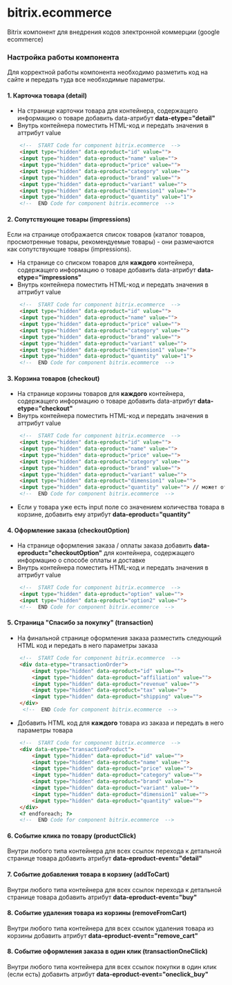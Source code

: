 # bitrix.ecommerce
Bitrix компонент для внедрения кодов электронной коммерции (google ecommerce)

### Настройка работы компонента

Для корректной работы компонента необходимо разметить код на сайте 
и передать туда все необходимые параметры.

#### 1. Карточка товара (detail)

* На странице карточки товара для контейнера, содержащего информацию 
о товаре добавить data-атрибут **data-etype="detail"**
* Внутрь контейнера поместить HTML-код и передать значения в аттрибут value
```HTML
    <!--  START Code for component bitrix.ecommerce  -->
    <input type="hidden" data-eproduct="id" value="">
    <input type="hidden" data-eproduct="name" value="">
    <input type="hidden" data-eproduct="price" value="">
    <input type="hidden" data-eproduct="category" value="">
    <input type="hidden" data-eproduct="brand" value="">
    <input type="hidden" data-eproduct="variant" value="">
    <input type="hidden" data-eproduct="dimension1" value="">
    <input type="hidden" data-eproduct="quantity" value="1">
    <!--  END Code for component bitrix.ecommerce  -->
```

#### 2. Сопутствующие товары (impressions)

Если на странице отображается список товаров (каталог товаров, просмотренные товары, рекомендуемые товары) - они 
размечаются как сопутствующие товары (impressions).

* На странице со списком товаров для **каждого** контейнера, содержащего информацию 
о товаре добавить data-атрибут **data-etype="impressions"**
* Внутрь контейнера поместить HTML-код и передать значения в аттрибут value
```HTML
    <!--  START Code for component bitrix.ecommerce  -->
    <input type="hidden" data-eproduct="id" value="">
    <input type="hidden" data-eproduct="name" value="">
    <input type="hidden" data-eproduct="price" value="">
    <input type="hidden" data-eproduct="category" value="">
    <input type="hidden" data-eproduct="brand" value="">
    <input type="hidden" data-eproduct="variant" value="">
    <input type="hidden" data-eproduct="dimension1" value="">
    <input type="hidden" data-eproduct="quantity" value="1">
    <!--  END Code for component bitrix.ecommerce  -->
```

#### 3. Корзина товаров (checkout)

* На странице корзины товаров для **каждого** контейнера, содержащего информацию 
о товаре добавить data-атрибут **data-etype="checkout"**
* Внутрь контейнера поместить HTML-код и передать значения в аттрибут value
```HTML
    <!--  START Code for component bitrix.ecommerce  -->
    <input type="hidden" data-eproduct="id" value="">
    <input type="hidden" data-eproduct="name" value="">
    <input type="hidden" data-eproduct="price" value="">
    <input type="hidden" data-eproduct="category" value="">
    <input type="hidden" data-eproduct="brand" value="">
    <input type="hidden" data-eproduct="variant" value="">
    <input type="hidden" data-eproduct="dimension1" value="">
    <input type="hidden" data-eproduct="quantity" value=""> // может отсутствовать читай след. пункт
    <!--  END Code for component bitrix.ecommerce  -->
```
* Если у товара уже есть input поле со значением количества товара в корзине, добавить ему 
атрибут **data-eproduct="quantity"** 

#### 4. Оформление заказа (checkoutOption)

* На странице оформления заказа / оплаты заказа добавить **data-eproduct="checkoutOption"** для 
контейнера, содержащего информацию о способе оплаты и доставке
* Внутрь контейнера поместить HTML-код и передать значения в аттрибут value
```HTML
    <!--  START Code for component bitrix.ecommerce  -->
    <input type="hidden" data-eproduct="option" value="">
    <input type="hidden" data-eproduct="option2" value="">
    <!--  END Code for component bitrix.ecommerce  -->
```

#### 5. Страница "Спасибо за покупку" (transaction)

* На финальной странице оформления заказа разместить следующий HTML код и передать в него параметры заказа
```HTML
    <!--  START Code for component bitrix.ecommerce  -->
    <div data-etype="transactionOrder">
        <input type="hidden" data-eproduct="id" value="">
        <input type="hidden" data-eproduct="affiliation" value="">
        <input type="hidden" data-eproduct="revenue" value="">
        <input type="hidden" data-eproduct="tax" value="">
        <input type="hidden" data-eproduct="shipping" value="">
    </div>
     <!--  END Code for component bitrix.ecommerce  -->
```
* Добавить HTML код для **каждого** товара из заказа и передать в него параметры товара
```HTML
    <!--  START Code for component bitrix.ecommerce  -->
    <div data-etype="transactionProduct">
        <input type="hidden" data-eproduct="id" value="">
        <input type="hidden" data-eproduct="name" value="">
        <input type="hidden" data-eproduct="price" value="">
        <input type="hidden" data-eproduct="category" value="">
        <input type="hidden" data-eproduct="brand" value="">
        <input type="hidden" data-eproduct="variant" value="">
        <input type="hidden" data-eproduct="dimension1" value="">
        <input type="hidden" data-eproduct="quantity" value="">
    </div>
    <? endforeach; ?>
    <!--  END Code for component bitrix.ecommerce  -->
```

#### 6. Событие клика по товару (productClick)

Внутри любого типа контейнера для всех ссылок перехода к детальной странице 
товара добавить атрибут **data-eproduct-event="detail"**

#### 7. Событие добавления товара в корзину (addToCart)

Внутри любого типа контейнера для всех ссылок перехода к детальной странице 
товара добавить атрибут **data-eproduct-event="buy"**

#### 8. Событие удаления товара из корзины (removeFromCart)

Внутри любого типа контейнера для всех ссылок удаления товара из корзины 
добавить атрибут **data-eproduct-event="remove_cart"**

#### 8. Событие оформления заказа в один клик (transactionOneClick)

Внутри любого типа контейнера для всех ссылок покупки в один клик (если есть) 
добавить атрибут **data-eproduct-event="oneclick_buy"**